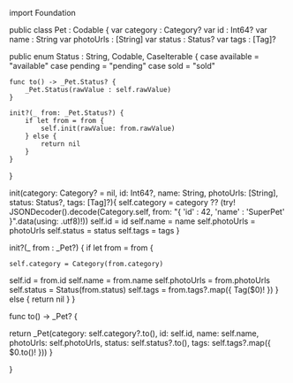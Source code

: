 import Foundation


public class Pet  : Codable {
var category : Category?
var id : Int64?
var name : String
var photoUrls : [String]
var status : Status?
var tags : [Tag]?

public enum Status : String, Codable, CaseIterable {
    case available = "available"
case pending = "pending"
case sold = "sold"

    func to() -> _Pet.Status? {
        _Pet.Status(rawValue : self.rawValue)
    }
    
    init?(_ from: _Pet.Status?) {
        if let from = from {
            self.init(rawValue: from.rawValue)
        } else {
            return nil
        }
    }

}

init(category: Category? = nil, id: Int64?, name: String, photoUrls: [String], status: Status?, tags: [Tag]?){
self.category = category ?? (try! JSONDecoder().decode(Category.self, from: "{ 'id' : 42, 'name' : 'SuperPet' }".data(using: .utf8)!))
self.id = id
self.name = name
self.photoUrls = photoUrls
self.status = status
self.tags = tags
}

init?(_ from : _Pet?) {
    if let from = from {

    self.category = Category(from.category)
self.id = from.id
self.name = from.name
self.photoUrls = from.photoUrls
self.status = Status(from.status)
self.tags = from.tags?.map({ Tag($0)! })
    } else {
    return nil
    }
}

func to() -> _Pet? {

return _Pet(category: self.category?.to(), id: self.id, name: self.name, photoUrls: self.photoUrls, status: self.status?.to(), tags: self.tags?.map({ $0.to()! }))
}

}
